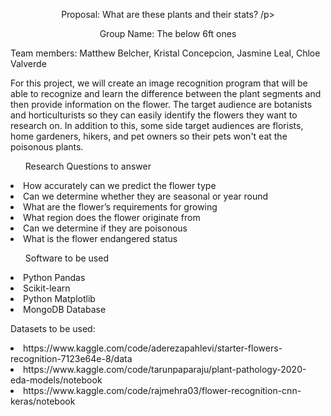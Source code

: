 <p align="center"> Proposal: What are these plants and their stats?  /p>

<p align="center"> Group Name: The below 6ft ones </p>


Team members: Matthew Belcher, Kristal Concepcion, Jasmine Leal, Chloe Valverde


For this project, we will create an image recognition program that will be able to recognize and learn the difference between the plant segments and then provide information on the flower. The target audience are botanists and horticulturists so they can easily identify the flowers they want to research on. In addition to this, some side target audiences are florists, home gardeners, hikers, and pet owners so their pets won't eat the poisonous plants. 
	

<ul>Research Questions to answer</ul>

<li>How accurately can we predict the flower type</li>
<li>Can we determine whether they are seasonal or year round</li>
<li>What are the flower’s requirements for growing</li>
<li>What region does the flower originate from</li>
<li>Can we determine if they are poisonous </li>
<li>What is the flower endangered status</li>


<ul>Software to be used</ul>

<li>Python Pandas</li>
<li>Scikit-learn</li>
<li>Python Matplotlib</li>
<li>MongoDB Database</li>

Datasets to be used: 
<li>https://www.kaggle.com/code/aderezapahlevi/starter-flowers-recognition-7123e64e-8/data</li>
<li>https://www.kaggle.com/code/tarunpaparaju/plant-pathology-2020-eda-models/notebook</li>

<li>https://www.kaggle.com/code/rajmehra03/flower-recognition-cnn-keras/notebook</li>



